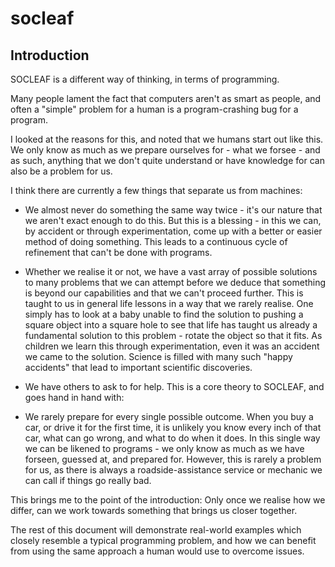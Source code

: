 socleaf
=======

Introduction
------------
SOCLEAF is a different way of thinking, in terms of programming.

Many people lament the fact that computers aren't as smart as people, and often a "simple" problem for a human is a program-crashing bug for a program.

I looked at the reasons for this, and noted that we humans start out like this. We only know as much as we prepare ourselves for - what we forsee - and as such, anything that we don't quite understand or have knowledge for can also be a problem for us.

I think there are currently a few things that separate us from machines:

* We almost never do something the same way twice - it's our nature that we aren't exact enough to do this. But this is a blessing - in this we can, by accident or through experimentation, come up with a better or easier method of doing something. This leads to a continuous cycle of refinement that can't be done with programs.

* Whether we realise it or not, we have a vast array of possible solutions to many problems that we can attempt before we deduce that something is beyond our capabilities and that we can't proceed further. This is taught to us in general life lessons in a way that we rarely realise. One simply has to look at a baby unable to find the solution to pushing a square object into a square hole to see that life has taught us already a fundamental solution to this problem - rotate the object so that it fits. As children we learn this through experimentation, even it was an accident we came to the solution. Science is filled with many such "happy accidents" that lead to important scientific discoveries.

* We have others to ask to for help. This is a core theory to SOCLEAF, and goes hand in hand with:

* We rarely prepare for every single possible outcome. When you buy a car, or drive it for the first time, it is unlikely you know every inch of that car, what can go wrong, and what to do when it does. In this single way we can be likened to programs - we only know as much as we have forseen, guessed at, and prepared for. However, this is rarely a problem for us, as there is always a roadside-assistance service or mechanic we can call if things go really bad.

This brings me to the point of the introduction: Only once we realise how we differ, can we work towards something that brings us closer together.

The rest of this document will demonstrate real-world examples which closely resemble a typical programming problem, and how we can benefit from using the same approach a human would use to overcome issues.